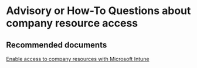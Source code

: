 <properties
	pageTitle="Advisory or How-To Questions about company resource access"
	description="Advisory or How-To Questions about company resource access"
	service="microsoft.intune"
	resource="intune"
	authors="mackie1604"
	displayOrder=""
	selfHelpType="generic"
	supportTopicIds="32435262"
	resourceTags=""
	productPesIds="15584"
	cloudEnvironments="public"
/>

# Advisory or How-To Questions about company resource access

## **Recommended documents**

[Enable access to company resources with Microsoft Intune](https://docs.microsoft.com/intune/deploy-use/enable-access-to-company-resources-with-microsoft-intune)<br>




